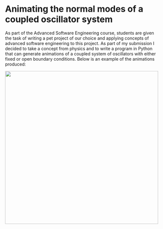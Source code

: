 # Animating the normal modes of a coupled oscillator system

As part of the Advanced Software Engineering course, students are given the task of writing a pet project of our choice and applying concepts of advanced software engineering to this project. As part of my submission I decided to take a concept from physics and to write a program in Python that can generate animations of a coupled system of oscillators with either fixed or open boundary conditions. Below is an example of the animations produced:

<img src="./FixedBCyoutube.gif" width="500">
